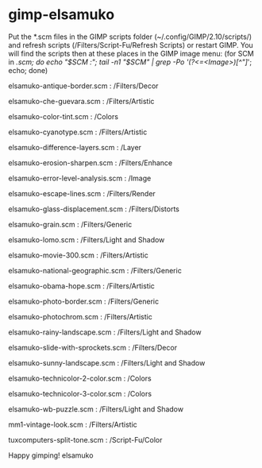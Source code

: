 gimp-elsamuko
=============

Put the *.scm files in the GIMP scripts folder (~/.config/GIMP/2.10/scripts/) and refresh scripts (<Image>/Filters/Script-Fu/Refresh Scripts) or restart GIMP.
You will find the scripts then at these places in the GIMP image menu:
(for SCM in *.scm; do echo "$SCM :"; tail -n1 "$SCM" | grep -Po '(?<=\<Image\>)[^"]*'; echo; done)

elsamuko-antique-border.scm :
/Filters/Decor

elsamuko-che-guevara.scm :
/Filters/Artistic

elsamuko-color-tint.scm :
/Colors

elsamuko-cyanotype.scm :
/Filters/Artistic

elsamuko-difference-layers.scm :
/Layer

elsamuko-erosion-sharpen.scm :
/Filters/Enhance

elsamuko-error-level-analysis.scm :
/Image

elsamuko-escape-lines.scm :
/Filters/Render

elsamuko-glass-displacement.scm :
/Filters/Distorts

elsamuko-grain.scm :
/Filters/Generic

elsamuko-lomo.scm :
/Filters/Light and Shadow

elsamuko-movie-300.scm :
/Filters/Artistic

elsamuko-national-geographic.scm :
/Filters/Generic

elsamuko-obama-hope.scm :
/Filters/Artistic

elsamuko-photo-border.scm :
/Filters/Generic

elsamuko-photochrom.scm :
/Filters/Artistic

elsamuko-rainy-landscape.scm :
/Filters/Light and Shadow

elsamuko-slide-with-sprockets.scm :
/Filters/Decor

elsamuko-sunny-landscape.scm :
/Filters/Light and Shadow

elsamuko-technicolor-2-color.scm :
/Colors

elsamuko-technicolor-3-color.scm :
/Colors

elsamuko-wb-puzzle.scm :
/Filters/Light and Shadow

mm1-vintage-look.scm :
/Filters/Artistic

tuxcomputers-split-tone.scm :
/Script-Fu/Color

Happy gimping!
elsamuko
